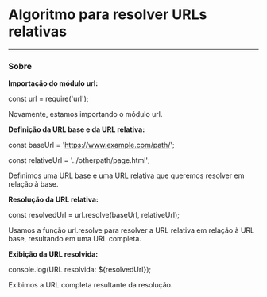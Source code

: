# Algoritmo para resolver URLs relativas

---

### Sobre

**Importação do módulo url:**

const url = require('url');

Novamente, estamos importando o módulo url.

**Definição da URL base e da URL relativa:**

const baseUrl = 'https://www.example.com/path/';

const relativeUrl = '../otherpath/page.html';

Definimos uma URL base e uma URL relativa que queremos resolver em relação à base.

**Resolução da URL relativa:**

const resolvedUrl = url.resolve(baseUrl, relativeUrl);

Usamos a função url.resolve para resolver a URL relativa em relação à URL base, resultando em uma URL completa.

**Exibição da URL resolvida:**

console.log(URL resolvida: ${resolvedUrl});

Exibimos a URL completa resultante da resolução.